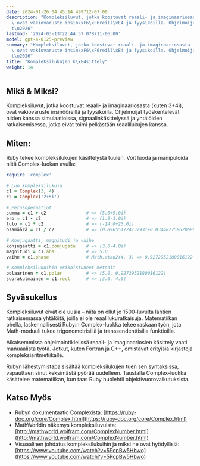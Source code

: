 ```yaml
---
date: 2024-01-26 04:45:14.499712-07:00
description: "Kompleksiluvut, jotka koostuvat reaali- ja imaginaariosasta (kuten 3+4i),\
  \ ovat vakiovaruste insin\xF6\xF6reill\xE4 ja fyysikoilla. Ohjelmoijat ty\xF6skentelev\xE4\
  t\u2026"
lastmod: '2024-03-13T22:44:57.078711-06:00'
model: gpt-4-0125-preview
summary: "Kompleksiluvut, jotka koostuvat reaali- ja imaginaariosasta (kuten 3+4i),\
  \ ovat vakiovaruste insin\xF6\xF6reill\xE4 ja fyysikoilla. Ohjelmoijat ty\xF6skentelev\xE4\
  t\u2026"
title: "Kompleksilukujen k\xE4sittely"
weight: 14
---
```


## Mikä & Miksi?
Kompleksiluvut, jotka koostuvat reaali- ja imaginaariosasta (kuten 3+4i), ovat vakiovaruste insinööreillä ja fyysikoilla. Ohjelmoijat työskentelevät niiden kanssa simulaatioissa, signaalinkäsittelyssä ja yhtälöiden ratkaisemisessa, jotka eivät toimi pelkästään reaalilukujen kanssa.

## Miten:
Ruby tekee kompleksilukujen käsittelystä tuulen. Voit luoda ja manipuloida niitä Complex-luokan avulla:

```ruby
require 'complex'

# Luo kompleksilukuja
c1 = Complex(3, 4)
c2 = Complex('2+5i')

# Perusoperaatiot
summa = c1 + c2               # => (5.0+9.0i)
ero = c1 - c2                 # => (1.0-1.0i)
tulo = c1 * c2                # => (-14.0+23.0i)
osamäärä = c1 / c2            # => (0.896551724137931+0.03448275862068961i)

# Konjugaatti, magnitudi ja vaihe
konjugaatti = c1.conjugate    # => (3.0-4.0i)
magnitudi = c1.abs            # => 5.0
vaihe = c1.phase              # Math.atan2(4, 3) => 0.9272952180016122 radiaania

# Kompleksilukuihin erikoistuneet metodit
polaarinen = c1.polar         # => [5.0, 0.9272952180016122]
suorakulmainen = c1.rect      # => [3.0, 4.0]
```

## Syväsukellus
Kompleksiluvut eivät ole uusia – niitä on ollut jo 1500-luvulta lähtien ratkaisemassa yhtälöitä, joilla ei ole reaalilukuratkaisuja. Matematiikan ohella, laskennallisesti Ruby:n Complex-luokka tekee raskaan työn, jota Math-moduuli tukee trigonometrisillä ja transsendenttisilla funktioilla.

Aikaisemmissa ohjelmointikielissä reaali- ja imaginaariosien käsittely vaati manuaalista työtä. Jotkut, kuten Fortran ja C++, omistavat erityisiä kirjastoja kompleksiaritmetiikalle.

Rubyn lähestymistapa sisältää kompleksilukujen tuen sen syntaksissa, vapauttaen sinut keksimästä pyörää uudelleen. Taustalla Complex-luokka käsittelee matematiikan, kun taas Ruby huolehtii objektivuorovaikutuksista.

## Katso Myös
- Rubyn dokumentaatio Complexista: [https://ruby-doc.org/core/Complex.html](https://ruby-doc.org/core/Complex.html)
- MathWorldin näkemys kompleksiluvuista: [http://mathworld.wolfram.com/ComplexNumber.html](http://mathworld.wolfram.com/ComplexNumber.html)
- Visuaalinen johdatus kompleksilukuihin ja miksi ne ovat hyödyllisiä: [https://www.youtube.com/watch?v=5PcpBw5Hbwo](https://www.youtube.com/watch?v=5PcpBw5Hbwo)
